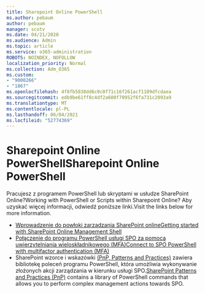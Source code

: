 ```yaml
---
title: Sharepoint Online PowerShell
ms.author: pebaum
author: pebaum
manager: scotv
ms.date: 04/21/2020
ms.audience: Admin
ms.topic: article
ms.service: o365-administration
ROBOTS: NOINDEX, NOFOLLOW
localization_priority: Normal
ms.collection: Adm_O365
ms.custom:
- "9000266"
- "1867"
ms.openlocfilehash: 4f8fb5838dd6c0c0f71c16f261acf1109dfcdaea
ms.sourcegitcommit: edb9be61ff8c4df2a600f70952f6fa731c2093a9
ms.translationtype: MT
ms.contentlocale: pl-PL
ms.lasthandoff: 06/04/2021
ms.locfileid: "52774369"
---
```

# <a name="sharepoint-online-powershell"></a><span data-ttu-id="072e3-102">Sharepoint Online PowerShell</span><span class="sxs-lookup"><span data-stu-id="072e3-102">Sharepoint Online PowerShell</span></span>

<span data-ttu-id="072e3-103">Pracujesz z programem PowerShell lub skryptami w usłudze SharePoint Online?</span><span class="sxs-lookup"><span data-stu-id="072e3-103">Working with PowerShell or Scripts within Sharepoint Online?</span></span> <span data-ttu-id="072e3-104">Aby uzyskać więcej informacji, odwiedź poniższe linki.</span><span class="sxs-lookup"><span data-stu-id="072e3-104">Visit the links below for more information.</span></span>
- [<span data-ttu-id="072e3-105">Wprowadzenie do powłoki zarządzania SharePoint online</span><span class="sxs-lookup"><span data-stu-id="072e3-105">Getting started with SharePoint Online Management Shell</span></span>](/powershell/sharepoint/sharepoint-online/connect-sharepoint-online?view=sharepoint-ps)
- [<span data-ttu-id="072e3-106">Połączenie do programu PowerShell usługi SPO za pomocą uwierzytelniania wieloskładnikowego (MFA)</span><span class="sxs-lookup"><span data-stu-id="072e3-106">Connect to SPO PowerShell with multifactor authentication (MFA)</span></span>](/powershell/sharepoint/sharepoint-online/connect-sharepoint-online?view=sharepoint-ps#to-connect-with-multifactor-authentication-mfa)
- <span data-ttu-id="072e3-107">SharePoint wzorce i wskazówki [(PnP, Patterns and Practices)](/powershell/sharepoint/sharepoint-pnp/sharepoint-pnp-cmdlets?view=sharepoint-ps) zawiera bibliotekę poleceń programu PowerShell, która umożliwia wykonywanie złożonych akcji zarządzania w kierunku usługi SPO.</span><span class="sxs-lookup"><span data-stu-id="072e3-107">[SharePoint Patterns and Practices (PnP)](/powershell/sharepoint/sharepoint-pnp/sharepoint-pnp-cmdlets?view=sharepoint-ps) contains a library of PowerShell commands that allows you to perform complex management actions towards SPO.</span></span>